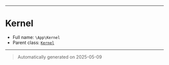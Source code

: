 ***

# Kernel





* Full name: `\App\Kernel` 
* Parent class: [`Kernel`](../Symfony/Component/HttpKernel/Kernel.md)






***
> Automatically generated on 2025-05-09
